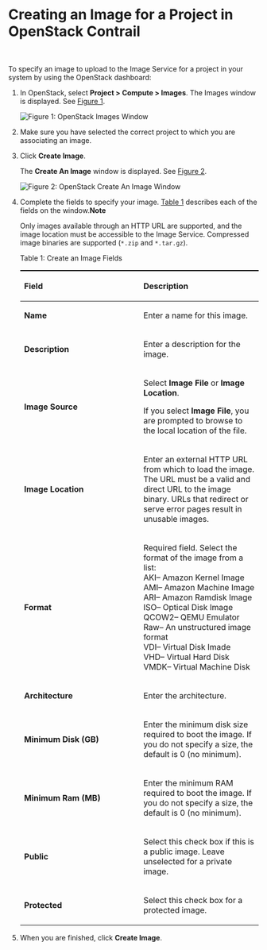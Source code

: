 # Creating an Image for a Project in OpenStack Contrail

 

To specify an image to upload to the Image Service for a project in your
system by using the OpenStack dashboard:

1.  <span id="jd0e19">In OpenStack, select **Project &gt; Compute &gt;
    Images**. The Images window is displayed. See
    [Figure 1](creating-image-vnc.html#images).</span>

    ![Figure 1: OpenStack Images
    Window](documentation/images/s018516.png)

2.  <span id="jd0e31">Make sure you have selected the correct project to
    which you are associating an image.</span>

3.  <span id="jd0e34">Click **Create Image**.</span>

    The **Create An Image** window is displayed. See
    [Figure 2](creating-image-vnc.html#create-image).

    ![Figure 2: OpenStack Create An Image
    Window](documentation/images/s018515.png)

4.  <span id="jd0e51">Complete the fields to specify your image.
    [Table 1](creating-image-vnc.html#images-fields) describes each of
    the fields on the window.**Note**</span>

    Only images available through an HTTP URL are supported, and the
    image location must be accessible to the Image Service. Compressed
    image binaries are supported (`*.zip` and `*.tar.gz`).

    Table 1: Create an Image Fields

    <table data-cellspacing="0" style="border-top:thin solid black;" width="99%">
    <colgroup>
    <col style="width: 50%" />
    <col style="width: 50%" />
    </colgroup>
    <thead>
    <tr class="header">
    <th style="text-align: left;"><p>Field</p></th>
    <th style="text-align: left;"><p>Description</p></th>
    </tr>
    </thead>
    <tbody>
    <tr class="odd">
    <td style="text-align: left;"><p><strong>Name</strong></p></td>
    <td style="text-align: left;"><p>Enter a name for this image.</p></td>
    </tr>
    <tr class="even">
    <td style="text-align: left;"><p><strong>Description</strong></p></td>
    <td style="text-align: left;"><p>Enter a description for the image.</p></td>
    </tr>
    <tr class="odd">
    <td style="text-align: left;"><p><strong>Image Source</strong></p></td>
    <td style="text-align: left;"><p>Select <strong>Image File</strong> or <strong>Image Location</strong>.</p>
    <p>If you select <strong>Image File</strong>, you are prompted to browse to the local location of the file.</p></td>
    </tr>
    <tr class="even">
    <td style="text-align: left;"><p><strong>Image Location</strong></p></td>
    <td style="text-align: left;"><p>Enter an external HTTP URL from which to load the image. The URL must be a valid and direct URL to the image binary. URLs that redirect or serve error pages result in unusable images.</p></td>
    </tr>
    <tr class="odd">
    <td style="text-align: left;"><p><strong>Format</strong></p></td>
    <td style="text-align: left;"><p>Required field. Select the format of the image from a list:<br />
    AKI– Amazon Kernel Image<br />
    AMI– Amazon Machine Image<br />
    ARI– Amazon Ramdisk Image<br />
    ISO– Optical Disk Image<br />
    QCOW2– QEMU Emulator<br />
    Raw– An unstructured image format<br />
    VDI– Virtual Disk Imade<br />
    VHD– Virtual Hard Disk<br />
    VMDK– Virtual Machine Disk<br />
    </p></td>
    </tr>
    <tr class="even">
    <td style="text-align: left;"><p><strong>Architecture</strong></p></td>
    <td style="text-align: left;"><p>Enter the architecture.</p></td>
    </tr>
    <tr class="odd">
    <td style="text-align: left;"><p><strong>Minimum Disk (GB)</strong></p></td>
    <td style="text-align: left;"><p>Enter the minimum disk size required to boot the image. If you do not specify a size, the default is 0 (no minimum).</p></td>
    </tr>
    <tr class="even">
    <td style="text-align: left;"><p><strong>Minimum Ram (MB)</strong></p></td>
    <td style="text-align: left;"><p>Enter the minimum RAM required to boot the image. If you do not specify a size, the default is 0 (no minimum).</p></td>
    </tr>
    <tr class="odd">
    <td style="text-align: left;"><p><strong>Public</strong></p></td>
    <td style="text-align: left;"><p>Select this check box if this is a public image. Leave unselected for a private image.</p></td>
    </tr>
    <tr class="even">
    <td style="text-align: left;"><p><strong>Protected</strong></p></td>
    <td style="text-align: left;"><p>Select this check box for a protected image.</p></td>
    </tr>
    </tbody>
    </table>

5.  <span id="jd0e190">When you are finished, click **Create
    Image**.</span>

 
